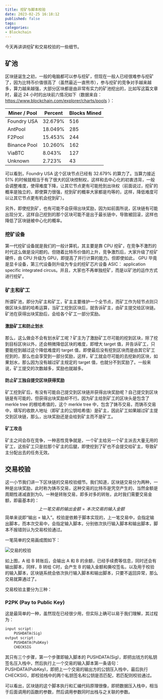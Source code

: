 ```yaml
---
title: 挖矿与脚本校验
date: 2023-02-25 16:18:12
published: false
tags:
categories:
- Blockchain
---
```


今天再讲讲挖矿和交易校验的一些细节。

<!--more-->

## 矿池

区块链诞生之初，一般的电脑都可以参与挖矿，但现在一般人已经很难参与挖矿了，因为比特币价值很高了（虽然最近一直熊市），参与挖矿的竞争对手越来越多，算力越来越强，大部分区块都是由非常有实力的矿池挖出的，比如写这篇文章时，最近 24 小时的出块前六情况如下（数据来自：https://www.blockchain.com/explorer/charts/pools ）：

| **Miner / Pool** | **Percent** | **Blocks Mined** |
| ---------------- | ----------- | ---------------- |
| Foundry USA      | 32.679%     | 516              |
| AntPool          | 18.049%     | 285              |
| F2Pool           | 15.453%     | 244              |
| Binance Pool     | 10.260%     | 162              |
| ViaBTC           | 8.043%      | 127              |
| Unknown          | 2.723%      | 43               |

可以看到，Foundry USA 这个区块节点已经有 32.679% 的算力了。当算力接近 51% 的时候就相当于有了很大的区块控制权，这样和去中心化的初衷违背，一般会调整难度，使得难度下降，让其它节点更有可能抢到出块权（前面说过，挖矿的概率是独立的，即使算力很强，挖到矿的概率大家都是均等的，这样，降低难度可以让其它节点更有机会挖到矿）。

另外，即使挖到矿，也有可能不会获得出块奖励，因为如前面所说，区块链有可能出现分叉，这样自己挖到的那个区块可能不是出于最长链中，导致被回滚，这样也降低了区块链被中心化的概率。



### 挖矿设备

第一代挖矿设备就是我们的一般计算机，其主要是靠 CPU 挖矿，在竞争不激烈的时代这么做是没问题的。但随着比特币价值的上升，竞争激烈后，大家升级了挖矿硬件，由 CPU 升级为 GPU，即提高了并行计算的能力。但即使如此， GPU 毕竟是显卡设备，第三代设备则升级为专业的挖矿芯片设备 ASIC： application specific integrated circus。并且，大家也不再单独挖矿，而是以矿池的运作方式进行挖矿。



### 矿主和矿工

所谓矿池，即分为矿主和矿工，矿主主要维护一个全节点，而矿工作为轻节点则只做区块头部的哈希运算，当矿工挖到区块后，就告诉矿主，由矿主提交给区块链。矿池在获得出块奖励后，会给各个矿工一部分奖励。



#### 激励矿工和防止划水

那么，这么做会不会有划水矿工呢？矿主为了激励矿工尽可能的挖到区块，除了挖到目标区块以外，还会稍微降低区块的难度，即增大 target 值，并告诉矿工，只要能挖到越过这个降低难度的 target 值，即使最后没有挖到区块而是由其它矿工挖到的，那么也会享受到一部分奖励，这样，矿工就会尽可能的去挖新的区块，如果划水，那么因为没有越过矿主规定的 target 值，也就分不到奖励了。一般来说，矿工提交的次数越多，奖励也就越多。



#### 防止矿工独自提交区块获得奖励

矿工挖到矿后，有没有可能自己提交到区块链并获得出块奖励呢？自己提交到区块链是有可能的，但获得出块奖励却不行。因为矿主给到矿工的区块头是包含了 merkle tree 的根哈希值的，这个 merkle tree 中，包含了铸币交易，而铸币交易中，填写的收款人地址（即矿主的公钥哈希值）是矿主，因此矿工如果越过矿主提交到区块链，那么，出块奖励还是会给到矿主而不是矿工。



#### 矿工攻击

矿主之间会存在竞争，一种恶性竞争就是，一个矿主给另一个矿主派去大量无用的矿工，这些矿工只是拉那个矿主的后腿，即使挖到了矿也不会提交给矿主，导致矿主分配出去的任务无效。



## 交易校验

这一小节我们讲一下区块链的交易校验细节。我们知道，区块链交易分为两种，一种是出块奖励，此时称为铸币交易，这种交易的比特币是凭空产生的，当然金额是周期性递减直到为0。一种是转账交易，即多对多的转账，此时我们需要交易金额，即最基本的：
$$
上一笔交易的输出金额 = 本次交易的输入金额
$$
简单来说即“输出 = 输入”。校验是依赖于脚本实现的，上一笔交易中，会指定输出脚本，而本次交易中，会指定输入脚本，分别依次执行输入脚本和输出脚本，脚本不报错则认为交易校验通过。

一笔简单的交易画成图如下：

![交易的校验](https://www.jackhuang.cc/svg/blockchain-verify-dealing.svg)

如上图，A 给 B 转账后，会输出 A 和 B 的余额，已经手续费等信息，同时还会有输出脚本，同样，B 转给 C时，会产生 B 的输入金额和撕咬签名，以及用于校验的输入脚本，区块链系统会依次执行输入脚本和输出脚本，只要不返回异常，那么交易就算通过了。

交易校验主要分为三种：

### P2PK (Pay to Public Key)

这是最简单的一种，虽然现在已经很少用，但实际上确可以易于我们理解，其过程为：

```rust
input script:
	PUSHDATA(Sig)
output script:
	PUSHDATA(PubKey)
	CHECKSIG
```

其只有三个步骤，第一个步骤即输入脚本的 PUSHDATA(Sig)，即把出钱方的私钥签名压入栈中，然后执行上一个交易的输入脚本第一条语句：PUSHDATA(PubKey)，即把上一个交易的输出方的公钥压入栈中，最后执行 CHECKSIG，即校验栈中的两个私钥签名和公钥是否匹配，若匹配则校验通过。

可以看出，区块链的这个脚本执行和汇编代码原理很像，即把数据压入栈中，相当于后面调用的函数的参数，然后调用参数同时出栈与之关联的参数。



